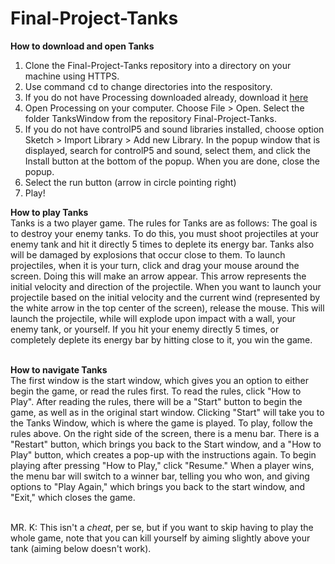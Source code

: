 # Final-Project-Tanks
<b>How to download and open Tanks</b><br>
1. Clone the Final-Project-Tanks repository into a directory on your machine using HTTPS.
2. Use command <kbd>cd</kbd> to change directories into the respository.
3. If you do not have Processing downloaded already, download it <a href = "https://processing.org/download/">here</a>
4. Open Processing on your computer. Choose File > Open. Select the folder TanksWindow from the repository Final-Project-Tanks.
5. If you do not have controlP5 and sound libraries installed, choose option Sketch > Import Library > Add new Library. In the popup window that is displayed, search for controlP5 and sound, select them, and click the Install button at the bottom of the popup. When you are done, close the popup.
6. Select the run button (arrow in circle pointing right)
7. Play!


<b>How to play Tanks</b> </br>
Tanks is a two player game. The rules for Tanks are as follows: The goal is to destroy your enemy tanks. To do this, you must shoot projectiles at your enemy tank and hit it directly 5 times to deplete its energy bar. Tanks also will be damaged by explosions that occur close to them. To launch projectiles, when it is your turn, click and drag your mouse around the screen. Doing this will make an arrow appear. This arrow represents the initial velocity and direction of the projectile. When you want to launch your projectile based on the initial velocity and the current wind (represented by the white arrow in the top center of the screen), release the mouse. This will launch the projectile, while will explode upon impact with a wall, your enemy tank, or yourself. If you hit your enemy directly 5 times, or completely deplete its energy bar by hitting close to it, you win the game. </br> </br>

<b>How to navigate Tanks</b> </br>
The first window is the start window, which gives you an option to either begin the game, or read the rules first. To read the rules, click "How to Play". After reading the rules, there will be a "Start" button to begin the game, as well as in the original start window. Clicking "Start" will take you to the Tanks Window, which is where the game is played. To play, follow the rules above. On the right side of the screen, there is a menu bar. There is a "Restart" button, which brings you back to the Start window, and a "How to Play" button, which creates a pop-up with the instructions again. To begin playing after pressing "How to Play," click "Resume." When a player wins, the menu bar will switch to a winner bar, telling you who won, and giving options to "Play Again," which brings you back to the start window, and "Exit," which closes the game. </br> </br>

MR. K: This isn't a <i>cheat</i>, per se, but if you want to skip having to play the whole game, note that you can kill yourself by aiming slightly above your tank (aiming below doesn't work).
